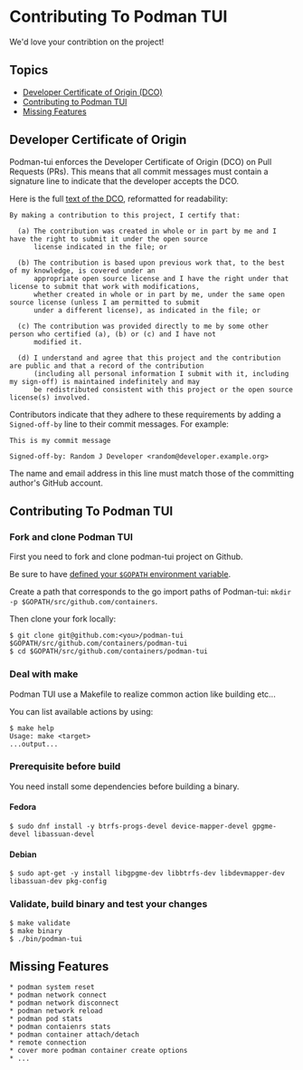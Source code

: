 # Contributing To Podman TUI
We'd love your contribtion on the project!

## Topics
* [Developer Certificate of Origin (DCO)](#developer_certificate_of_origin)
* [Contributing to Podman TUI](#contributing-to-podman-tui)
* [Missing Features](#missing-features)

## Developer Certificate of Origin

Podman-tui enforces the Developer Certificate of Origin (DCO) on Pull Requests (PRs). This means that all commit messages must contain a signature line to indicate that the developer accepts the DCO.

Here is the full [text of the DCO][0], reformatted for readability:

    By making a contribution to this project, I certify that:

      (a) The contribution was created in whole or in part by me and I have the right to submit it under the open source 
          license indicated in the file; or

      (b) The contribution is based upon previous work that, to the best of my knowledge, is covered under an
          appropriate open source license and I have the right under that license to submit that work with modifications, 
          whether created in whole or in part by me, under the same open source license (unless I am permitted to submit 
          under a different license), as indicated in the file; or

      (c) The contribution was provided directly to me by some other person who certified (a), (b) or (c) and I have not 
          modified it.

      (d) I understand and agree that this project and the contribution are public and that a record of the contribution 
          (including all personal information I submit with it, including my sign-off) is maintained indefinitely and may 
          be redistributed consistent with this project or the open source license(s) involved.


Contributors indicate that they adhere to these requirements by adding
a `Signed-off-by` line to their commit messages.  For example:

    This is my commit message

    Signed-off-by: Random J Developer <random@developer.example.org>

The name and email address in this line must match those of the
committing author's GitHub account.

## Contributing To Podman TUI
### Fork and clone Podman TUI

First you need to fork and clone podman-tui project on Github.

Be sure to have [defined your `$GOPATH` environment variable](https://github.com/golang/go/wiki/GOPATH).

Create a path that corresponds to the go import paths of Podman-tui: `mkdir -p $GOPATH/src/github.com/containers`.

Then clone your fork locally:

```shell
$ git clone git@github.com:<you>/podman-tui $GOPATH/src/github.com/containers/podman-tui
$ cd $GOPATH/src/github.com/containers/podman-tui
```

### Deal with make

Podman TUI use a Makefile to realize common action like building etc...

You can list available actions by using:

```shell
$ make help
Usage: make <target>
...output...
```

### Prerequisite before build
You need install some dependencies before building a binary.

#### Fedora

  ```shell
  $ sudo dnf install -y btrfs-progs-devel device-mapper-devel gpgme-devel libassuan-devel
  ```

#### Debian

  ```shell
  $ sudo apt-get -y install libgpgme-dev libbtrfs-dev libdevmapper-dev libassuan-dev pkg-config
  ```

### Validate, build binary and test your changes

```shell
$ make validate
$ make binary
$ ./bin/podman-tui
```

## Missing Features
```
* podman system reset
* podman network connect
* podman network disconnect
* podman network reload
* podman pod stats
* podman contaienrs stats
* podman container attach/detach
* remote connection
* cover more podman container create options 
* ... 

```
[0]: https://developercertificate.org/
